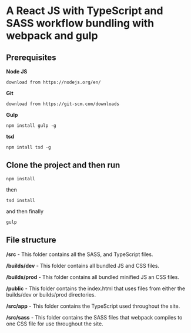 # A React JS with TypeScript and SASS workflow bundling with webpack and gulp

## Prerequisites

**Node JS**

`download from https://nodejs.org/en/`

**Git**

`download from https://git-scm.com/downloads`

**Gulp**

`npm install gulp -g`

**tsd** 

`npm intall tsd -g`

## Clone the project and then run

`npm install`

then

`tsd install`

and then finally

`gulp`


## File structure

**/src** - This folder contains all the SASS, and TypeScript files.

**/builds/dev** - This folder contains all bundled JS and CSS files.

**/builds/prod** - This folder contains all bundled minified JS an CSS files.

**/public** - This folder contains the index.html that uses files from either the builds/dev or builds/prod directories.

**/src/app** - This folder contains the TypeScript used throughout the site.

**/src/sass** - This folder contains the SASS files that webpack compiles to one CSS file for use throughout the site.
